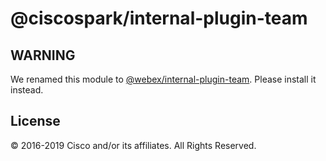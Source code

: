 # @ciscospark/internal-plugin-team

## WARNING

We renamed this module to [@webex/internal-plugin-team](https://www.npmjs.com/package/@webex/internal-plugin-team). Please install it instead.

## License

© 2016-2019 Cisco and/or its affiliates. All Rights Reserved.
